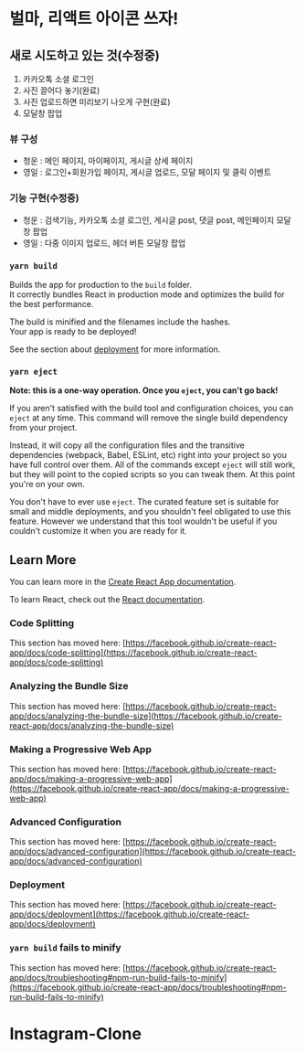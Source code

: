 # 벌마, 리액트 아이콘 쓰자!

## 새로 시도하고 있는 것(수정중)

1. 카카오톡 소셜 로그인
2. 사진 끌어다 놓기(완료)
3. 사진 업로드하면 미리보기 나오게 구현(완료)
4. 모달창 팝업

### 뷰 구성

- 청운 : 메인 페이지, 마이페이지, 게시글 상세 페이지
- 영일 : 로그인+회원가입 페이지, 게시글 업로드, 모달 페이지 및 클릭 이벤트

### 기능 구현(수정중)

- 청운 : 검색기능, 카카오톡 소셜 로그인, 게시글 post, 댓글 post, 메인페이지 모달창 팝업
- 영일 : 다중 이미지 업로드, 헤더 버튼 모달창 팝업

### `yarn build`

Builds the app for production to the `build` folder.\
It correctly bundles React in production mode and optimizes the build for the best performance.

The build is minified and the filenames include the hashes.\
Your app is ready to be deployed!

See the section about [deployment](https://facebook.github.io/create-react-app/docs/deployment) for more information.

### `yarn eject`

**Note: this is a one-way operation. Once you `eject`, you can't go back!**

If you aren't satisfied with the build tool and configuration choices, you can `eject` at any time. This command will remove the single build dependency from your project.

Instead, it will copy all the configuration files and the transitive dependencies (webpack, Babel, ESLint, etc) right into your project so you have full control over them. All of the commands except `eject` will still work, but they will point to the copied scripts so you can tweak them. At this point you're on your own.

You don't have to ever use `eject`. The curated feature set is suitable for small and middle deployments, and you shouldn't feel obligated to use this feature. However we understand that this tool wouldn't be useful if you couldn't customize it when you are ready for it.

## Learn More

You can learn more in the [Create React App documentation](https://facebook.github.io/create-react-app/docs/getting-started).

To learn React, check out the [React documentation](https://reactjs.org/).

### Code Splitting

This section has moved here: [https://facebook.github.io/create-react-app/docs/code-splitting](https://facebook.github.io/create-react-app/docs/code-splitting)

### Analyzing the Bundle Size

This section has moved here: [https://facebook.github.io/create-react-app/docs/analyzing-the-bundle-size](https://facebook.github.io/create-react-app/docs/analyzing-the-bundle-size)

### Making a Progressive Web App

This section has moved here: [https://facebook.github.io/create-react-app/docs/making-a-progressive-web-app](https://facebook.github.io/create-react-app/docs/making-a-progressive-web-app)

### Advanced Configuration

This section has moved here: [https://facebook.github.io/create-react-app/docs/advanced-configuration](https://facebook.github.io/create-react-app/docs/advanced-configuration)

### Deployment

This section has moved here: [https://facebook.github.io/create-react-app/docs/deployment](https://facebook.github.io/create-react-app/docs/deployment)

### `yarn build` fails to minify

This section has moved here: [https://facebook.github.io/create-react-app/docs/troubleshooting#npm-run-build-fails-to-minify](https://facebook.github.io/create-react-app/docs/troubleshooting#npm-run-build-fails-to-minify)
# Instagram-Clone
